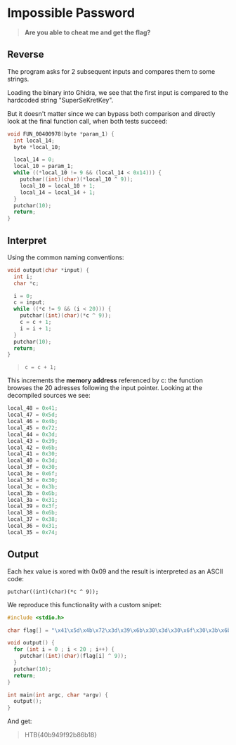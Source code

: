 # Impossible Password

> **Are you able to cheat me and get the flag?**

## Reverse

The program asks for 2 subsequent inputs and compares them to some strings.

Loading the binary into Ghidra, we see that the first input is compared to the
hardcoded string "SuperSeKretKey".

But it doesn't matter since we can bypass both comparison and directly look at
the final function call, when both tests succeed:

```c
void FUN_00400978(byte *param_1) {
  int local_14;
  byte *local_10;

  local_14 = 0;
  local_10 = param_1;
  while ((*local_10 != 9 && (local_14 < 0x14))) {
    putchar((int)(char)(*local_10 ^ 9));
    local_10 = local_10 + 1;
    local_14 = local_14 + 1;
  }
  putchar(10);
  return;
}
```

## Interpret

Using the common naming conventions:

```c
void output(char *input) {
  int i;
  char *c;

  i = 0;
  c = input;
  while ((*c != 9 && (i < 20))) {
    putchar((int)(char)(*c ^ 9));
    c = c + 1;
    i = i + 1;
  }
  putchar(10);
  return;
}
```

> `c = c + 1;`

This increments the **memory address** referenced by c: the function browses the 20
adresses following the input pointer. Looking at the decompiled sources we see:

```c
local_48 = 0x41;
local_47 = 0x5d;
local_46 = 0x4b;
local_45 = 0x72;
local_44 = 0x3d;
local_43 = 0x39;
local_42 = 0x6b;
local_41 = 0x30;
local_40 = 0x3d;
local_3f = 0x30;
local_3e = 0x6f;
local_3d = 0x30;
local_3c = 0x3b;
local_3b = 0x6b;
local_3a = 0x31;
local_39 = 0x3f;
local_38 = 0x6b;
local_37 = 0x38;
local_36 = 0x31;
local_35 = 0x74;
```

## Output

Each hex value is xored with 0x09 and the result is interpreted as an ASCII
code:

`putchar((int)(char)(*c ^ 9));`

We reproduce this functionality with a custom snipet:

```c
#include <stdio.h>

char flag[] = "\x41\x5d\x4b\x72\x3d\x39\x6b\x30\x3d\x30\x6f\x30\x3b\x6b\x31\x3f\x6b\x38\x31\x74";

void output() {
  for (int i = 0 ; i < 20 ; i++) {
    putchar((int)(char)(flag[i] ^ 9));
  }
  putchar(10);
  return;
}

int main(int argc, char *argv) {
  output();
}
```

And get:

> HTB{40b949f92b86b18}
